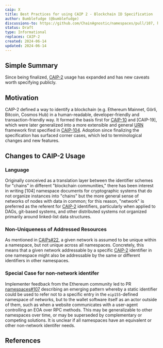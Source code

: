 ```yaml
---
caip: X
title: Best Practices for using CAIP 2 - Blockchain ID Specification
author: Bumblefudge (@bumblefudge)
discussions-to: https://github.com/ChainAgnostic/namespaces/pull/107, https://github.com/ChainAgnostic/CASA/issues/107, https://github.com/ChainAgnostic/CAIPs/issues/22, https://github.com/ChainAgnostic/namespaces/issues/55
status: Draft
type: Informational
replaces: CAIP-2
created: 2024-06-14
updated: 2024-06-14
---
```


## Simple Summary

Since being finalized, [CAIP-2] usage has expanded and has new caveats worth specifying publicly.

## Motivation

CAIP-2 defined a way to identify a blockchain (e.g. Ethereum Mainnet, Görli, Bitcoin, Cosmos Hub) in a human-readable, developer-friendly and transaction-friendly way.
It formed the basis first for [CAIP-10] and [CAIP-19], which were later generalized into a more extensible and general [URN] framework first specified in [CAIP-104].
Adoption since finalizing the specification has surfaced corner cases, which led to terminological changes and new features.

## Changes to CAIP-2 Usage

### Language

Originally conceived as a translation layer between the identifier schemes for "chains" in different "blockchain communities," there has been interest in writing [104] namespace documents for cryptographic systems that do not organize instances into "chains" but the more general sense of networks of nodes with data in common; for this reason, "network" is preferred as the referent for [CAIP-2] identifiers, particularly when applied to DAGs, git-based systems, and other distributed systems not organized primarily around linked-list data structures.

### Non-Uniqueness of Addressed Resources

As mentioned in [CAIPs#22], a given network is assumed to be unique within a namespace, but not unique across all namespaces.
Concretely, this means that a given network addressable by a specific [CAIP-2] identifier in one namespace might also be addressable by the same or different identifiers in other namespaces.

### Special Case for non-network identifer

Implementer feedback from the Ethereum community led to PR [namespaces#107] describing an emerging pattern whereby a static identifier could be used to refer not to a specific entry in the `eip155`-defined namespace of networks, but to the wallet software itself as an actor outside of them, such as when a website communicates with a user-agent controlling an EOA over RPC methods.
This may be generalizable to other namespaces over time, or may be superseded by complementary or competing solutions. It is unclear if all namespaces have an equivalent or other non-network identifer needs.

## References

[namespaces#55]: https://github.com/ChainAgnostic/namespaces/issues/55
[namespaces#107]: https://github.com/ChainAgnostic/namespaces/pulls/107
[CAIPs#22]: https://github.com/ChainAgnostic/CAIPs/issues/22
[CAIP-2]: https://chainagnostic.org/CAIPs/caip-2
[CAIP-10]: https://chainagnostic.org/CAIPs/caip-10
[CAIP-104]: https://chainagnostic.org/CAIPs/caip-104
[URN]: https://www.rfc-editor.org/rfc/rfc8141